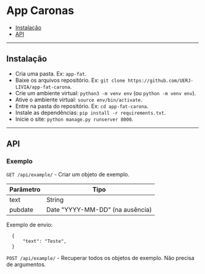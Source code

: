 # App Caronas

- [Instalação](#instalação)
- [API](#api)

***

## Instalação

* Cria uma pasta. Ex: `app-fat`.
* Baixe os arquivos repositório. Ex: `git clone https://github.com/UERJ-LIVIA/app-fat-carona`.
* Crie um ambiente virtual: `python3 -m venv env` (ou `python -m venv env`).
* Ative o ambiente virtual: `source env/bin/activate`.
* Entre na pasta do repositório. Ex: `cd app-fat-carona`.
* Instale as dependências: `pip install -r requirements.txt`.
* Inicie o site: `python manage.py runserver 8000`.

***

## API

### Exemplo

`GET /api/example/` - Criar um objeto de exemplo.

| Parâmetro | Tipo |
|-|-|
| text | String |
| pubdate | Date "YYYY-MM-DD" (na ausência) |

Exemplo de envio:
  ```
    {
        "text": "Teste",
    }
  ```

`POST /api/example/` - Recuperar todos os objetos de exemplo. Não precisa de argumentos.